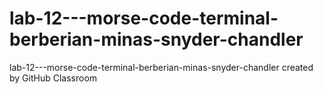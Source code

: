 # lab-12---morse-code-terminal-berberian-minas-snyder-chandler
lab-12---morse-code-terminal-berberian-minas-snyder-chandler created by GitHub Classroom


[![<iframe width="560" height="315" src="https://www.youtube.com/embed/Pxga7rJxQ8I" frameborder="0" allow="accelerometer; autoplay; clipboard-write; encrypted-media; gyroscope;
picture-in-picture" allowfullscreen></iframe>](https://img.youtube.com/vi/Pxga7rJxQ8I/0.jpg)](https://www.youtube.com/watch?v=Pxga7rJxQ8I)
